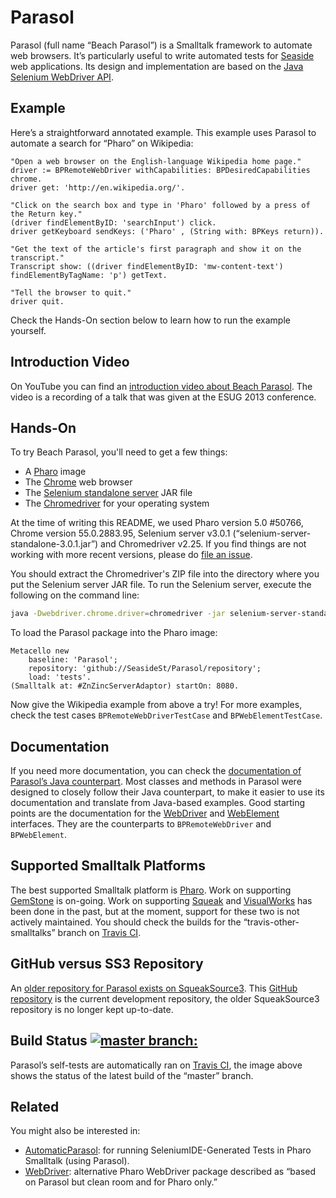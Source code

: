 # Parasol

Parasol (full name “Beach Parasol”) is a Smalltalk framework to automate web browsers. It’s particularly useful to write automated tests for [Seaside](https://github.com/SeasideSt/Seaside) web applications. Its design and implementation are based on the [Java Selenium WebDriver API](http://www.seleniumhq.org/projects/webdriver/).


## Example

Here’s a straightforward annotated example. This example uses Parasol to automate a search for “Pharo” on Wikipedia:

```Smalltalk
"Open a web browser on the English-language Wikipedia home page."
driver := BPRemoteWebDriver withCapabilities: BPDesiredCapabilities chrome.
driver get: 'http://en.wikipedia.org/'.

"Click on the search box and type in 'Pharo' followed by a press of the Return key."
(driver findElementByID: 'searchInput') click.
driver getKeyboard sendKeys: ('Pharo' , (String with: BPKeys return)).

"Get the text of the article's first paragraph and show it on the transcript."
Transcript show: ((driver findElementByID: 'mw-content-text') findElementByTagName: 'p') getText.

"Tell the browser to quit."
driver quit.
```

Check the Hands-On section below to learn how to run the example yourself.


## Introduction Video

On YouTube you can find an [introduction video about Beach Parasol](https://www.youtube.com/watch?v=CoJ-Wnno6TY). The video is a recording of a talk that was given at the ESUG 2013 conference.


## Hands-On

To try Beach Parasol, you'll need to get a few things:

- A [Pharo](http://pharo.org) image
- The [Chrome](https://www.google.com/chrome/) web browser
- The [Selenium standalone server](http://docs.seleniumhq.org/download/) JAR file
- The [Chromedriver](https://sites.google.com/a/chromium.org/chromedriver/) for your operating system

At the time of writing this README, we used Pharo version 5.0 #50766, Chrome version 55.0.2883.95, Selenium server v3.0.1 (“selenium-server-standalone-3.0.1.jar”) and Chromedriver v2.25. If you find things are not working with more recent versions, please do [file an issue](https://github.com/SeasideSt/Parasol/issues).

You should extract the Chromedriver's ZIP file into the directory where you put the Selenium server JAR file. To run the Selenium server, execute the following on the command line:

```bash
java -Dwebdriver.chrome.driver=chromedriver -jar selenium-server-standalone-3.0.1.jar
```

To load the Parasol package into the Pharo image:

```Smalltalk
Metacello new
    baseline: 'Parasol';
    repository: 'github://SeasideSt/Parasol/repository';
    load: 'tests'.
(Smalltalk at: #ZnZincServerAdaptor) startOn: 8080.
```

Now give the Wikipedia example from above a try! For more examples, check the test cases `BPRemoteWebDriverTestCase` and `BPWebElementTestCase`.


## Documentation

If you need more documentation, you can check the [documentation of Parasol’s Java counterpart](http://seleniumhq.github.io/selenium/docs/api/java/). Most classes and methods in Parasol were designed to closely follow their Java counterpart, to make it easier to use its documentation and translate from Java-based examples. Good starting points are the documentation for the [WebDriver](http://seleniumhq.github.io/selenium/docs/api/java/org/openqa/selenium/WebDriver.html) and [WebElement](http://seleniumhq.github.io/selenium/docs/api/java/org/openqa/selenium/WebElement.html) interfaces. They are the counterparts to `BPRemoteWebDriver` and `BPWebElement`.


## Supported Smalltalk Platforms

The best supported Smalltalk platform is [Pharo](http://pharo.org). Work on supporting [GemStone](https://gemtalksystems.com/products/) is on-going. Work on supporting [Squeak](http://squeak.org) and [VisualWorks](http://www.cincomsmalltalk.com/main/products/visualworks/) has been done in the past, but at the moment, support for these two is not actively maintained. You should check the builds for the “travis-other-smalltalks” branch on [Travis CI](https://travis-ci.org/SeasideSt/Parasol/branches).


## GitHub versus SS3 Repository

An [older repository for Parasol exists on SqueakSource3](http://ss3.gemstone.com/ss/Parasol.html). This [GitHub repository](https://github.com/SeasideSt/Parasol) is the current development repository, the older SqueakSource3 repository is no longer kept up-to-date.


## Build Status [![master branch:](https://travis-ci.org/SeasideSt/Parasol.svg?branch=master)](https://travis-ci.org/SeasideSt/Parasol/branches)

Parasol’s self-tests are automatically ran on [Travis CI](https://travis-ci.org/SeasideSt/Parasol/branches), the image above shows the status of the latest build of the “master” branch.


## Related

You might also be interested in:

- [AutomaticParasol](https://github.com/nymch/AutomaticParasol): for running SeleniumIDE-Generated Tests in Pharo Smalltalk (using Parasol).
- [WebDriver](http://smalltalkhub.com/#!/~TorstenBergmann/WebDriver): alternative Pharo WebDriver package described as “based on Parasol but clean room and for Pharo only.”